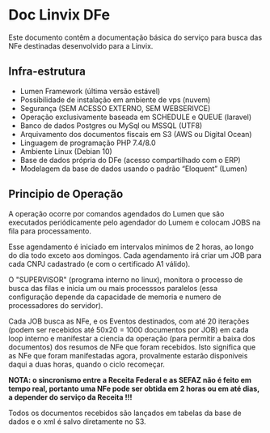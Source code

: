 # Doc Linvix DFe

Este documento contêm a documentação básica do serviço para busca das NFe destinadas desenvolvido para a Linvix.

## Infra-estrutura
- Lumen Framework (última versão estável)
- Possibilidade de instalação em ambiente de vps (nuvem)
- Segurança (SEM ACESSO EXTERNO, SEM WEBSERIVCE)
- Operação exclusivamente baseada em SCHEDULE e QUEUE (laravel)
- Banco de dados Postgres ou MySql ou MSSQL (UTF8)
- Arquivamento dos documentos fiscais em S3 (AWS ou Digital Ocean)
- Linguagem de programação PHP 7.4/8.0
- Ambiente Linux (Debian 10)
- Base de dados própria do DFe (acesso compartilhado com o ERP)
- Modelagem da base de dados usando o padrão “Eloquent” (Lumen)


## Principio de Operação


A operação ocorre por comandos agendados do Lumen que são executados periódicamente pelo agendador do Lumem e colocam JOBS na fila para processamento.

Esse agendamento é iniciado em intervalos minimos de 2 horas, ao longo do dia todo exceto aos domingos. Cada agendamento irá criar um JOB para cada CNPJ cadastrado (e com o certificado A1 válido).

O "SUPERVISOR" (programa interno no linux), monitora o processo de busca das filas e inicia um ou mais processsos paralelos (essa configuração depende da capacidade de memoria e numero de processadores do servidor).

Cada JOB busca as NFe, e os Eventos destinados, com até 20 iterações (podem ser recebidos até 50x20 = 1000 documentos por JOB) em cada loop interno e manifestar a ciencia da operação (para permitir a baixa dos documentos) dos resumos de NFe que foram recebidos. Isto significa que as NFe que foram manifestadas agora, provalmente estarão disponiveis daqui a duas horas, quando o ciclo recomeçar.

**NOTA: o sincronismo entre a Receita Federal e as SEFAZ não é feito em tempo real, portanto uma NFe pode ser obtida em 2 horas ou em até dias, a depender do serviço da Receita !!!**

Todos os documentos recebidos são lançados em tabelas da base de dados e o xml é salvo diretamente no S3.
